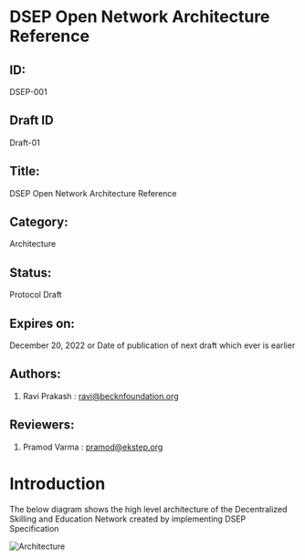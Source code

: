# DSEP Open Network Architecture Reference

## ID: 
DSEP-001

## Draft ID
Draft-01

## Title:
DSEP Open Network Architecture Reference

## Category:
Architecture

## Status:
Protocol Draft

## Expires on:
December 20, 2022 or Date of publication of next draft which ever is earlier

## Authors:
1. Ravi Prakash : ravi@becknfoundation.org

## Reviewers:
1. Pramod Varma : pramod@ekstep.org


# Introduction

The below diagram shows the high level architecture of the Decentralized Skilling and Education Network created by implementing DSEP Specification

![Architecture](https://github.com/beckn/DSEP-Specification/blob/documentation/docs/images/DSEP-Network-Architecture.png)